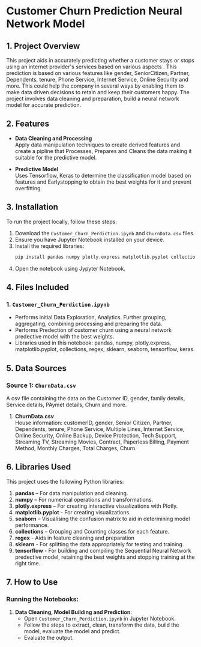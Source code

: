 # Customer Churn Prediction Neural Network Model

## 1. Project Overview
This project aids in accurately predicting whether a customer stays or stops using an internet provider's services based on various aspects . This prediction is based on various features like gender, SeniorCitizen,	Partner,	Dependents,	tenure,	Phone Service,	Internet Service, Online Security and more.
This could help the company in several ways by enabling them to make data driven decisions to retain and keep their customers happy. The project involves data cleaning and preparation, build a neural network model for accurate prediction.

## 2. Features
- **Data Cleaning and Processing**  
  Apply data manipulation techniques to create derived features and create a pipline that Processes, Prepares and Cleans the data making it suitable for the predictive model.    

- **Predictive Model**  
  Uses Tensorflow, Keras to determine the classification model based on features and Earlystopping to obtain the best weights for it and prevent overfitting.

## 3. Installation

To run the project locally, follow these steps:

  1. Download the `Customer_Churn_Perdiction.ipynb` and `ChurnData.csv` files.
  2. Ensure you have Jupyter Notebook installed on your device.
  3. Install the required libraries:
     ```bash
     pip install pandas numpy plotly.express matplotlib.pyplot collections regex sklearn plotly.graph_objects pandas numpy seaborn tensorflow
  4. Open the notebook using Jypyter Notebook.

## 4. Files Included

### 1. `Customer_Churn_Perdiction.ipynb`
  - Performs initial Data Exploration, Analytics. Further grouping, aggregating, combining processing and preparing the data.
  - Performs Predection of customer churn using a neural network predective model with the best weights.
  - Libraries used in this notebook: pandas, numpy, plotly.express, matplotlib.pyplot, collections, regex, sklearn, seaborn, tensorflow, keras.

## 5. Data Sources

### Source 1: `ChurnData.csv`
A csv file containing the data on the Customer ID, gender, family details, Service details, PAymet details, Churn and more. 

1. **ChurnData.csv**  
   House information: customerID, gender, Senior Citizen, Partner, Dependents, tenure, Phone Service, Multiple Lines, Internet Service, Online Security, Online Backup, Device Protection, Tech Support, Streaming TV, Streaming Movies, Contract, Paperless Billing, Payment Method, Monthly Charges, Total Charges, Churn.

## 6. Libraries Used

This project uses the following Python libraries:

1. **pandas** – For data manipulation and cleaning.  
2. **numpy** – For numerical operations and transformations.  
3. **plotly.express** – For creating interactive visualizations with Plotly.
4. **matplotlib.pyplot** - For creating visualizations.
5. **seaborn** – Visualising the confusion matrix to aid in determining model performance.
6. **collections** – Grouping and Counting classes for each feature.
7. **regex** - Aids in feature cleaning and preparation
8. **sklearn** - For splitting the data appropriately for testing and training.
9. **tensorflow** - For building and compiling the Sequential Neural Network predective model, retaining the best weights and stopping training at the right time.

## 7. How to Use

### Running the Notebooks:

1. **Data Cleaning, Model Building and Prediction**:
   - Open `Customer_Churn_Perdiction.ipynb` in Jupyter Notebook.
   - Follow the steps to extract, clean, transform the data, build the model, evaluate the model and predict.
   - Evaluate the output.
